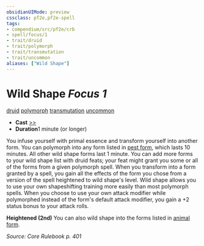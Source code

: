 ```yaml
---
obsidianUIMode: preview
cssclass: pf2e,pf2e-spell
tags:
- compendium/src/pf2e/crb
- spell/focus/1
- trait/druid
- trait/polymorph
- trait/transmutation
- trait/uncommon
aliases: ["Wild Shape"]
---
```

# Wild Shape *Focus 1*   
[druid](../../rules/traits/druid.md)  [polymorph](../../rules/traits/polymorph.md)  [transmutation](../../rules/traits/transmutation.md)  [uncommon](../../rules/traits/uncommon.md)  

- **Cast** [>>](../../rules/core-rulebook/chapter-9-playing-the-game.md#Actions "Two-Action") 
- **Duration**1 minute (or longer)

You infuse yourself with primal essence and transform yourself into another form. You can polymorph into any form listed in [pest form](pest-form.md), which lasts 10 minutes. All other wild shape forms last 1 minute. You can add more forms to your wild shape list with druid feats; your feat might grant you some or all of the forms from a given polymorph spell. When you transform into a form granted by a spell, you gain all the effects of the form you chose from a version of the spell heightened to wild shape's level. Wild shape allows you to use your own shapeshifting training more easily than most polymorph spells. When you choose to use your own attack modifier while polymorphed instead of the form's default attack modifier, you gain a +2 status bonus to your attack rolls.

**Heightened (2nd)** You can also wild shape into the forms listed in [animal form](animal-form.md).

*Source: Core Rulebook p. 401*